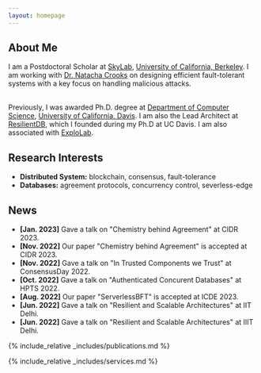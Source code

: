 ```yaml
---
layout: homepage
---
```


## About Me

I am a Postdoctoral Scholar at 
<a href="https://sky.cs.berkeley.edu/">SkyLab</a>, 
<a href="https://www.berkeley.edu/">University of California, Berkeley</a>.
I am working with <a href="https://nacrooks.github.io/">Dr. Natacha Crooks</a> on designing efficient fault-tolerant systems 
with a key focus on handling malicious attacks.
<br><br>

Previously, I was awarded Ph.D. degree at 
<a href="http://www.cs.ucdavis.edu/">Department of Computer Science</a>, 
<a href="https://www.ucdavis.edu/">University of California, Davis</a>. 
I am also the Lead Architect at <a href="https://resilientdb.com/">ResilientDB</a>, which I founded 
during my Ph.D at UC Davis.
I am also associated with <a href="https://expolab.org/">ExploLab</a>.

## Research Interests

- **Distributed System:** blockchain, consensus, fault-tolerance
- **Databases:** agreement protocols, concurrency control, severless-edge

## News

- **[Jan. 2023]** Gave a talk on "Chemistry behind Agreement" at CIDR 2023.
- **[Nov. 2022]** Our paper "Chemistry behind Agreement" is accepted at CIDR 2023.
- **[Nov. 2022]** Gave a talk on "In Trusted Components we Trust" at ConsensusDay 2022.
- **[Oct. 2022]** Gave a talk on "Authenticated Concurent Databases" at HPTS 2022.
- **[Aug. 2022]** Our paper "ServerlessBFT" is accepted at ICDE 2023.
- **[Jun. 2022]** Gave a talk on "Resilient and Scalable Architectures" at IIT Delhi.
- **[Jun. 2022]** Gave a talk on "Resilient and Scalable Architectures" at IIIT Delhi.

{% include_relative _includes/publications.md %}

{% include_relative _includes/services.md %}
